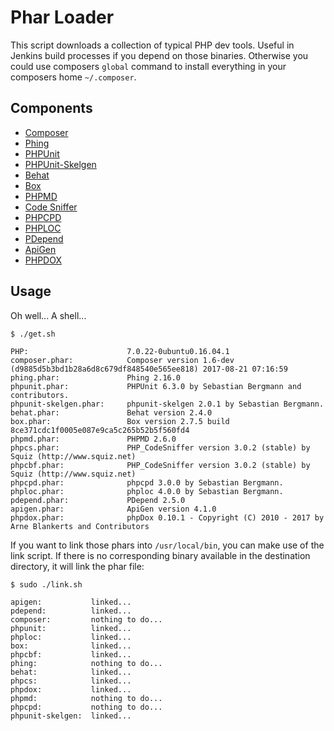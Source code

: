 # Phar Loader

This script downloads a collection of typical PHP dev tools. Useful in Jenkins build processes if you depend on those
binaries. Otherwise you could use composers `global` command to install everything in your composers home `~/.composer`.

##  Components

* [Composer](https://getcomposer.org)
* [Phing](https://www.phing.info)
* [PHPUnit](https://phpunit.de)
* [PHPUnit-Skelgen](https://github.com/sebastianbergmann/phpunit-skeleton-generator)
* [Behat](http://behat.org)
* [Box](http://box-project.github.io/box2)
* [PHPMD](https://phpmd.org)
* [Code Sniffer](https://github.com/squizlabs/PHP_CodeSniffer)
* [PHPCPD](https://github.com/sebastianbergmann/phpcpd)
* [PHPLOC](https://github.com/sebastianbergmann/phploc)
* [PDepend](https://pdepend.org)
* [ApiGen](http://apigen.org/)
* [PHPDOX](http://phpdox.de/)

## Usage

Oh well... A shell...

    $ ./get.sh
    
    PHP:                      7.0.22-0ubuntu0.16.04.1
    composer.phar:            Composer version 1.6-dev (d9885d5b3bd1b28a6d8c679df848540e565ee818) 2017-08-21 07:16:59
    phing.phar:               Phing 2.16.0
    phpunit.phar:             PHPUnit 6.3.0 by Sebastian Bergmann and contributors.
    phpunit-skelgen.phar:     phpunit-skelgen 2.0.1 by Sebastian Bergmann.
    behat.phar:               Behat version 2.4.0
    box.phar:                 Box version 2.7.5 build 8ce371cdc1f0005e087e9ca5c265b52b5f560fd4
    phpmd.phar:               PHPMD 2.6.0
    phpcs.phar:               PHP_CodeSniffer version 3.0.2 (stable) by Squiz (http://www.squiz.net)
    phpcbf.phar:              PHP_CodeSniffer version 3.0.2 (stable) by Squiz (http://www.squiz.net)
    phpcpd.phar:              phpcpd 3.0.0 by Sebastian Bergmann.
    phploc.phar:              phploc 4.0.0 by Sebastian Bergmann.
    pdepend.phar:             PDepend 2.5.0
    apigen.phar:              ApiGen version 4.1.0
    phpdox.phar:              phpDox 0.10.1 - Copyright (C) 2010 - 2017 by Arne Blankerts and Contributors

If you want to link those phars into `/usr/local/bin`, you can make use of the link script. If there is no corresponding
binary available in the destination directory, it will link the phar file:

    $ sudo ./link.sh
    
    apigen:           linked...
    pdepend:          linked...
    composer:         nothing to do...
    phpunit:          linked...
    phploc:           linked...
    box:              linked...
    phpcbf:           linked...
    phing:            nothing to do...
    behat:            linked...
    phpcs:            linked...
    phpdox:           linked...
    phpmd:            nothing to do...
    phpcpd:           nothing to do...
    phpunit-skelgen:  linked...
